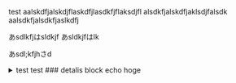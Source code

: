 test
aalskdfjalskdjflaskdfjlasdkfjflaksdjfl
alsdkfjalskdfjaklsdjfalsdk
aalsdkfjalsdkfjaslkdfj

あsdlkfjはsldkjf
あsldkjfはlk

あsdl;kfjhさd

<details>
<summary>test test</sumamry>
### detalis block
echo hoge
</details>
